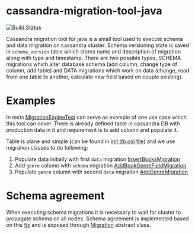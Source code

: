 # cassandra-migration-tool-java
[![Build Status](https://travis-ci.org/smartcat-labs/cassandra-migration-tool-java.svg?branch=develop)](https://travis-ci.org/smartcat-labs/cassandra-migration-tool-java)

Cassandra migration tool for java is a small tool used to execute schema and data migration on cassandra cluster. Schema versioning state is saved in `schema_version` table which stores name and description of migration along with type and timestamp. There are two possible types, SCHEMA migrations which alter database schema (add column, change type of column, add table) and DATA migrations which work on data (change, read from one table to another, calculate new field based on couple existing).

# Examples
In tests [MigrationEngineTest](src/test/java/io/smartcat/migration/MigrationEngineTest.java) can serve as  example of one use case which this tool can cover. There is already defined table in cassandra DB with production data in it and requirement is to add column and populate it.

Table is plane and simple (can be found in [init db.cql file](src/test/resources/db.cql)) and we use migration classes to do following:

1. Populate data initially with first `data` migration [InsertBooksMigration](src/test/java/io/smartcat/migration/migrations/data/InsertBooksMigration.java)
2. Add `genre` column with `schema` migration [AddBookGenreFieldMigration](src/test/java/io/smartcat/migration/migrations/schema/AddBookGenreFieldMigration.java)
3. Populate `genre` column with second `data` migration [AddGenreMigration](src/test/java/io/smartcat/migration/migrations/data/AddGenreMigration.java)

# Schema agreement
When executing schema migrations it is necessary to wait for cluster to propagate schema on all nodes. Schema agreement is implemented based on this [fix](https://datastax-oss.atlassian.net/browse/JAVA-669) and is exposed through [Migration](src/main/java/io/smartcat/migration/Migration.java) abstract class.
